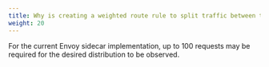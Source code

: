 ```yaml
---
title: Why is creating a weighted route rule to split traffic between two versions of a service not working as expected?
weight: 20
---
```


For the current Envoy sidecar implementation, up to 100 requests may be required for the desired
distribution to be observed.
